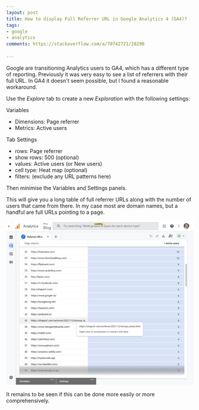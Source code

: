 ```yaml
---
layout: post
title: How to display Full Referrer URL in Google Analytics 4 (GA4)?
tags:
- google
- analytics
comments: https://stackoverflow.com/a/70742721/28290

---
```


Google are transitioning Analytics users to GA4, which has a different type of reporting. Previously it was very easy to see a list of referrers with their full URL. In GA4 it doesn't seem possible, but I found a reasonable workaround.

Use the *Explore* tab to create a new *Exploration* with the following settings:

Variables
- Dimensions: Page referrer
- Metrics: Active users

Tab Settings
- rows: Page referrer
- show rows: 500 (optional)
- values: Active users (or New users)
- cell type: Heat map (optional)
- filters: (exclude any URL patterns here)

Then minimise the Variables and Settings panels.

This will give you a long table of full referrer URLs along with the number of users that came from there. In my case most are domain names, but a handful are full URLs pointing to a page.

![PNG](/images/posts/ga4-full-referrer-url.png)

It remains to be seen if this can be done more easily or more comprehensively.
